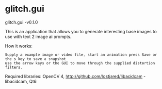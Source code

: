 # glitch.gui

glitch.gui  -v0.1.0 


This is an application that allows you to generate interesting base images to use with text 2 image ai prompts. 

How it works:

    Supply a example image or video file, start an animation press Save or the s key to save a snapshot
    use the arrow keys or the GUI to move through the supplied distortion filters.

Required libraries:
   OpenCV 4, http://github.com/lostjared/libacidcam - libacidcam, Qt6
    